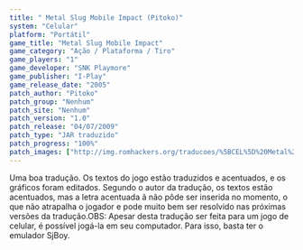```yaml
---
title: " Metal Slug Mobile Impact (Pitoko)"
system: "Celular"
platform: "Portátil"
game_title: "Metal Slug Mobile Impact"
game_category: "Ação / Plataforma / Tiro"
game_players: "1"
game_developer: "SNK Playmore"
game_publisher: "I-Play"
game_release_date: "2005"
patch_author: "Pitoko"
patch_group: "Nenhum"
patch_site: "Nenhum"
patch_version: "1.0"
patch_release: "04/07/2009"
patch_type: "JAR traduzido"
patch_progress: "100%"
patch_images: ["http://img.romhackers.org/traducoes/%5BCEL%5D%20Metal%20Slug%20Mobile%20Impact%20-%20Pitoko%20-%201.png","http://img.romhackers.org/traducoes/%5BCEL%5D%20Metal%20Slug%20Mobile%20Impact%20-%20Pitoko%20-%202.png","http://img.romhackers.org/traducoes/%5BCEL%5D%20Metal%20Slug%20Mobile%20Impact%20-%20Pitoko%20-%203.png"]
---
```

Uma boa tradução. Os textos do jogo estão traduzidos e acentuados, e os gráficos foram editados. Segundo o autor da tradução, os textos estão acentuados, mas a letra acentuada ã não pôde ser inserida no momento, o que não atrapalha o jogador e pode muito bem ser resolvido nas próximas versões da tradução.OBS: Apesar desta tradução ser feita para um jogo de celular, é possível jogá-la em seu computador. Para isso, basta ter o emulador SjBoy.